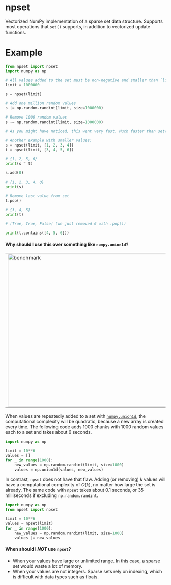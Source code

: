# npset
Vectorized NumPy implementation of a sparse set data structure.
Supports most operations that `set()` supports, in addition to vectorized update
functions.

# Example

```python
from npset import npset
import numpy as np

# All values added to the set must be non-negative and smaller than `limit`.
limit = 1000000

s = npset(limit)

# Add one million random values
s |= np.random.randint(limit, size=1000000)

# Remove 1000 random values
s -= np.random.randint(limit, size=1000000)

# As you might have noticed, this went very fast. Much faster than set()

# Another example with smaller values:
s = npset(limit, [1, 2, 3, 4])
t = npset(limit, [3, 4, 5, 6])

# {1, 2, 5, 6}
print(s ^ t)

s.add(0)

# {1, 2, 3, 4, 0}
print(s)

# Remove last value from set
t.pop()

# {3, 4, 5}
print(t)

# [True, True, False] (we just removed 6 with .pop())

print(t.contains([4, 5, 6]))

```

#### Why should I use this over something like `numpy.union1d`?

<table>
    <tr>
        <td>
            <img width="640" height="480" alt="benchmark" src="https://github.com/user-attachments/assets/d66049fb-df7f-4a43-8fe3-6a254f8481d5" />
        </td>
        <td>
            <img width="640" height="480" alt="benchmark" src="https://github.com/user-attachments/assets/73360d7a-bdad-4d96-ad70-24200798d4b0" />
        </td>
    </tr>
</table>

When values are repeatedly added to a set with [`numpy.union1d`](https://numpy.org/doc/2.1/reference/generated/numpy.union1d.html), the computational complexity will be quadratic, because a new array is created every time. The following code adds 1000 chunks with 1000 random values each to a set and takes about 6 seconds.

```python
import numpy as np

limit = 10**6
values = []
for _ in range(1000):
    new_values = np.random.randint(limit, size=1000)
    values = np.union1d(values, new_values)
```

In contrast, `npset` does not have that flaw. Adding (or removing) $k$ values will have a computational complexity of $O(k)$, no matter how large the set is already. The same code with `npset` takes about 0.1 seconds, or 35 milliseconds if excluding `np.random.randint`.

```python
import numpy as np
from npset import npset

limit = 10**6
values = npset(limit)
for _ in range(1000):
    new_values = np.random.randint(limit, size=1000)
    values |= new_values
```

#### When should I *NOT* use `npset`?

* When your values have large or unlimited range. In this case, a sparse set would waste a lot of memory.
* When your values are not integers. Sparse sets rely on indexing, which is difficult with data types such as floats.
